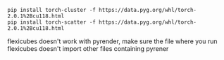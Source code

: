 ```
pip install torch-cluster -f https://data.pyg.org/whl/torch-2.0.1%2Bcu118.html
pip install torch-scatter -f https://data.pyg.org/whl/torch-2.0.1%2Bcu118.html
```

flexicubes doesn't work with pyrender, make sure the file where you run flexicubes doesn't import other files containing pyrener